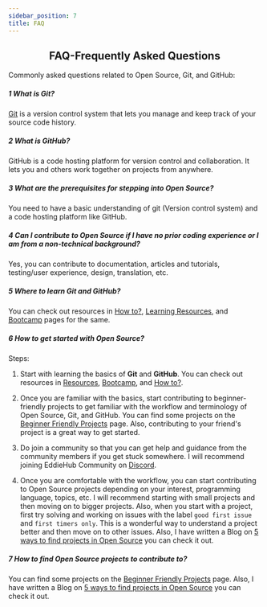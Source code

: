 ```yaml
---
sidebar_position: 7
title: FAQ
---
```


<h2 align="center">FAQ-Frequently Asked Questions</h2>

Commonly asked questions related to Open Source, Git, and GitHub:

##### 1 What is Git?

[Git](https://git-scm.com/) is a version control system that lets you manage and keep track of your source code history. 

##### 2 What is GitHub?

GitHub is a code hosting platform for version control and collaboration. It lets you and others work together on projects from anywhere.

##### 3 What are the prerequisites for stepping into Open Source?

You need to have a basic understanding of git (Version control system) and a code hosting platform like GitHub.

##### 4 Can I contribute to Open Source if I have no prior coding experience or I am from a non-technical background?

Yes, you can contribute to documentation, articles and tutorials, testing/user experience, design, translation, etc.

##### 5 Where to learn Git and GitHub?

You can check out resources in [How to?](./how-to/create-repo.md), [Learning Resources](./resources.md), and [Bootcamp](./bootcamp.md) pages for the same.

##### 6 How to get started with Open Source?

Steps:

1. Start with learning the basics of **Git** and **GitHub**. You can check out resources in [Resources](https://os.pradumnasaraf.dev/resources), [Bootcamp](https://os.pradumnasaraf.dev/bootcamp), and [How to?](https://os.pradumnasaraf.dev/docs/how-to/create-repo).

2. Once you are familiar with the basics, start contributing to beginner-friendly projects to get familiar with the workflow and terminology of Open Source, Git, and GitHub. You can find some projects on the [Beginner Friendly Projects](https://os.pradumnasaraf.dev/beginners) page. Also, contributing to your friend's project is a great way to get started.

3. Do join a community so that you can get help and guidance from the community members if you get stuck somewhere. I will recommend joining EddieHub Community on [Discord](http://discord.eddiehub.org/).

4. Once you are comfortable with the workflow, you can start contributing to Open Source projects depending on your interest, programming language, topics, etc. I will recommend starting with small projects and then moving on to bigger projects. Also, when you start with a project, first try solving and working on issues with the label `good first issue` and `first timers only`. This is a wonderful way to understand a project better and then move on to other issues. Also, I have written a Blog on [5 ways to find projects in Open Source](https://blog.pradumnasaraf.dev/5-ways-to-find-projects-in-open-source) you can check it out.

##### 7 How to find Open Source projects to contribute to?

You can find some projects on the [Beginner Friendly Projects](https://os.pradumnasaraf.dev/beginners) page. Also, I have written a Blog on [5 ways to find projects in Open Source](https://blog.pradumnasaraf.dev/5-ways-to-find-projects-in-open-source) you can check it out.
